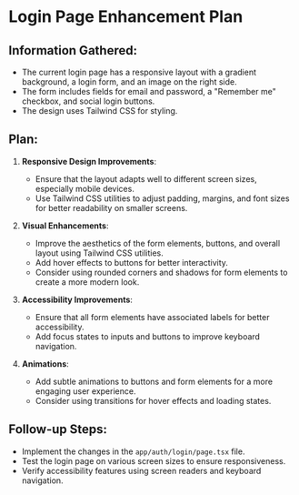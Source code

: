 # Login Page Enhancement Plan

## Information Gathered:
- The current login page has a responsive layout with a gradient background, a login form, and an image on the right side.
- The form includes fields for email and password, a "Remember me" checkbox, and social login buttons.
- The design uses Tailwind CSS for styling.

## Plan:
1. **Responsive Design Improvements**:
   - Ensure that the layout adapts well to different screen sizes, especially mobile devices.
   - Use Tailwind CSS utilities to adjust padding, margins, and font sizes for better readability on smaller screens.

2. **Visual Enhancements**:
   - Improve the aesthetics of the form elements, buttons, and overall layout using Tailwind CSS utilities.
   - Add hover effects to buttons for better interactivity.
   - Consider using rounded corners and shadows for form elements to create a more modern look.

3. **Accessibility Improvements**:
   - Ensure that all form elements have associated labels for better accessibility.
   - Add focus states to inputs and buttons to improve keyboard navigation.

4. **Animations**:
   - Add subtle animations to buttons and form elements for a more engaging user experience.
   - Consider using transitions for hover effects and loading states.

## Follow-up Steps:
- Implement the changes in the `app/auth/login/page.tsx` file.
- Test the login page on various screen sizes to ensure responsiveness.
- Verify accessibility features using screen readers and keyboard navigation.
